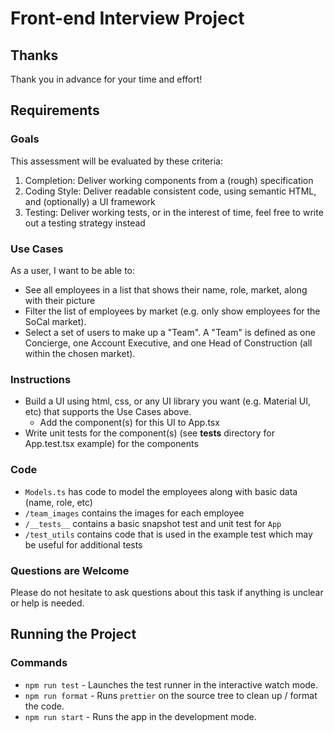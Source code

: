 # Front-end Interview Project

## Thanks
Thank you in advance for your time and effort!  

## Requirements

### Goals
This assessment will be evaluated by these criteria:
 1. Completion: Deliver working components from a (rough) specification
 2. Coding Style: Deliver readable consistent code, using semantic HTML, and (optionally) a UI framework
 3. Testing: Deliver working tests, or in the interest of time, feel free to write out a testing strategy instead

### Use Cases
As a user, I want to be able to:
 * See all employees in a list that shows their name, role, market, along with their picture 
 * Filter the list of employees by market (e.g. only show employees for the SoCal market).  
 * Select a set of users to make up a "Team".  A "Team" is defined as one Concierge, one Account Executive, and one Head of Construction (all within the chosen market).

### Instructions
 * Build a UI using html, css, or any UI library you want (e.g. Material UI, etc) that supports the Use Cases above.  
   * Add the component(s) for this UI to App.tsx
 * Write unit tests for the component(s) (see __tests__ directory for App.test.tsx example) for the components

### Code
 * `Models.ts` has code to model the employees along with basic data (name, role, etc)
 * `/team_images` contains the images for each employee
 * `/__tests__` contains a basic snapshot test and unit test for `App`
 * `/test_utils` contains code that is used in the example test which may be useful for additional tests

### Questions are Welcome
 Please do not hesitate to ask questions about this task if anything is unclear or help is needed. 

## Running the Project

### Commands

* `npm run test` - Launches the test runner in the interactive watch mode.
* `npm run format` - Runs `prettier` on the source tree to clean up / format the code.
* `npm run start` - Runs the app in the development mode.
